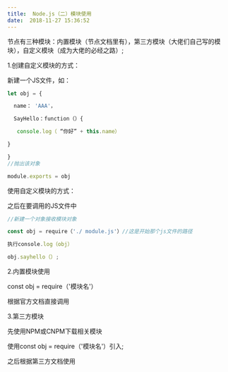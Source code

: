 ```yaml
---
title:  Node.js（二）模块使用 
date:  2018-11-27 15:36:52 
---
```

节点有三种模块：内置模块（节点文档里有），第三方模块（大佬们自己写的模块），自定义模块（成为大佬的必经之路）;

1.创建自定义模块的方式：

新建一个JS文件，如：

```javascript
let obj = {

  name： 'AAA'，

  SayHello：function（）{

   console.log（ “你好” + this.name）

}

}
//抛出该对象

module.exports = obj 
```

使用自定义模块的方式：

之后在要调用的JS文件中

```javascript
//新建一个对象接收模块对象

const obj = require（'./ module.js'）//这是开始那个js文件的路径

执行console.log（obj）

obj.sayhello（）;
```

2.内置模块使用

const obj = require（'模块名'）

根据官方文档直接调用

3.第三方模块

先使用NPM或CNPM下载相关模块

使用const obj = require（'模块名'）引入;

之后根据第三方文档使用